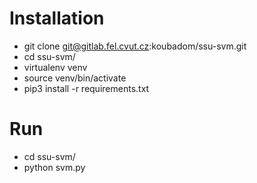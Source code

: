 # Installation
- git clone git@gitlab.fel.cvut.cz:koubadom/ssu-svm.git
- cd ssu-svm/
- virtualenv venv
- source venv/bin/activate
- pip3 install -r requirements.txt
# Run
- cd ssu-svm/
- python svm.py

